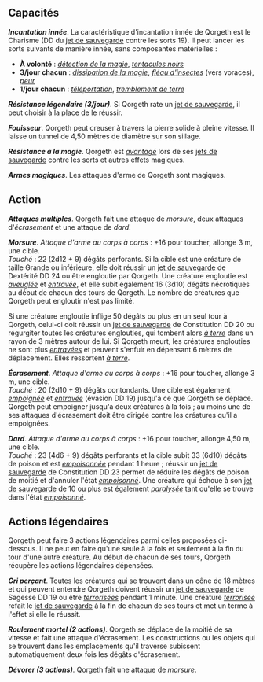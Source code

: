 ## Capacités
_**Incantation innée**_. La caractéristique d'incantation innée de Qorgeth est le Charisme (DD du [jet de sauvegarde](/utiliser-les-caracteristiques/#jets-de-sauvegarde) contre les sorts 19). Il peut lancer les sorts suivants de manière innée, sans composantes matérielles :
* **À volonté** : [_détection de la magie_](/grimoire/detection-de-la-magie/), [_tentacules noirs_](/grimoire/tentacules-noirs/)
* **3/jour chacun** : [_dissipation de la magie_](/grimoire/dissipation-de-la-magie/), [_fléau d'insectes_](/grimoire/fleau-d-insectes/) (vers voraces), [_peur_](/grimoire/peur/)
* **1/jour chacun** : [_téléportation_](/grimoire/teleportation/), [_tremblement de terre_](/grimoire/tremblement-de-terre/)

_**Résistance légendaire (3/jour)**_. Si Qorgeth rate un [jet de sauvegarde](/utiliser-les-caracteristiques/#jets-de-sauvegarde), il peut choisir à la place de le réussir.

_**Fouisseur**_. Qorgeth peut creuser à travers la pierre solide à pleine vitesse. Il laisse un tunnel de 4,50 mètres de diamètre sur son sillage.

_**Résistance à la magie**_. Qorgeth est [_avantagé_](/utiliser-les-caracteristiques/#avantage-et-desavantage) lors de ses [jets de sauvegarde](/utiliser-les-caracteristiques/#jets-de-sauvegarde) contre les sorts et autres effets magiques.

_**Armes magiques**_. Les attaques d'arme de Qorgeth sont magiques.

## Action
_**Attaques multiples**_. Qorgeth fait une attaque de _morsure_, deux attaques d'_écrasement_ et une attaque de _dard_.

_**Morsure**_. _Attaque d'arme au corps à corps_ : +16 pour toucher, allonge 3 m, une cible.  
_Touché_ : 22 (2d12 + 9) dégâts perforants. Si la cible est une créature de taille Grande ou inférieure, elle doit réussir un [jet de sauvegarde](/utiliser-les-caracteristiques/#jets-de-sauvegarde) de Dextérité DD 24 ou être engloutie par Qorgeth. Une créature engloutie est [_aveuglée_](/gerer-la-sante-du-personnage/#aveugle) et [_entravée_](/gerer-la-sante-du-personnage/#entrave), et elle subit également 16 (3d10) dégâts nécrotiques au début de chacun des tours de Qorgeth. Le nombre de créatures que Qorgeth peut engloutir n'est pas limité.

Si une créature engloutie inflige 50 dégâts ou plus en un seul tour à Qorgeth, celui-ci doit réussir un [jet de sauvegarde](/utiliser-les-caracteristiques/#jets-de-sauvegarde) de Constitution DD 20 ou régurgiter toutes les créatures englouties, qui tombent alors [_à terre_](/gerer-la-sante-du-personnage/#a-terre) dans un rayon de 3 mètres autour de lui. Si Qorgeth meurt, les créatures englouties ne sont plus [_entravées_](/gerer-la-sante-du-personnage/#entrave) et peuvent s'enfuir en dépensant 6 mètres de déplacement. Elles ressortent [_à terre_](/gerer-la-sante-du-personnage/#a-terre).

_**Écrasement**_. _Attaque d'arme au corps à corps_ : +16 pour toucher, allonge 3 m, une cible.  
_Touché_ : 20 (2d10 + 9) dégâts contondants. Une cible est également [_empoignée_](/gerer-la-sante-du-personnage/#empoigne) et [_entravée_](/gerer-la-sante-du-personnage/#entrave) (évasion DD 19) jusqu'à ce que Qorgeth se déplace. Qorgeth peut empoigner jusqu'à deux créatures à la fois ; au moins une de ses attaques d'écrasement doit être dirigée contre les créatures qu'il a empoignées.

_**Dard**_. _Attaque d'arme au corps à corps_ : +16 pour toucher, allonge 4,50 m, une cible.  
_Touché_ : 23 (4d6 + 9) dégâts perforants et la cible subit 33 (6d10) dégâts de poison et est [_empoisonnée_](/gerer-la-sante-du-personnage/#empoisonne) pendant 1 heure ; réussir un [jet de sauvegarde](/utiliser-les-caracteristiques/#jets-de-sauvegarde) de Constitution DD 23 permet de réduire les dégâts de poison de moitié et d'annuler l'état [_empoisonné_](/gerer-la-sante-du-personnage/#empoisonne). Une créature qui échoue à son [jet de sauvegarde](/utiliser-les-caracteristiques/#jets-de-sauvegarde) de 10 ou plus est également [_paralysée_](/gerer-la-sante-du-personnage/#paralyse) tant qu'elle se trouve dans l'état [_empoisonné_](/gerer-la-sante-du-personnage/#empoisonne).

## Actions légendaires
Qorgeth peut faire 3 actions légendaires parmi celles proposées ci-dessous. Il ne peut en faire qu'une seule à la fois et seulement à la fin du tour d'une autre créature. Au début de chacun de ses tours, Qorgeth récupère les actions légendaires dépensées.

_**Cri perçant**_. Toutes les créatures qui se trouvent dans un cône de 18 mètres et qui peuvent entendre Qorgeth doivent réussir un [jet de sauvegarde](/utiliser-les-caracteristiques/#jets-de-sauvegarde) de Sagesse DD 19 ou être [_terrorisées_](/gerer-la-sante-du-personnage/#terrorise) pendant 1 minute. Une créature [_terrorisée_](/gerer-la-sante-du-personnage/#terrorise) refait le [jet de sauvegarde](/utiliser-les-caracteristiques/#jets-de-sauvegarde) à la fin de chacun de ses tours et met un terme à l'effet si elle le réussit.

_**Roulement mortel (2 actions)**_. Qorgeth se déplace de la moitié de sa vitesse et fait une attaque d'écrasement. Les constructions ou les objets qui se trouvent dans les emplacements qu'il traverse subissent automatiquement deux fois les dégâts d'écrasement.

_**Dévorer (3 actions)**_. Qorgeth fait une attaque de _morsure_.
